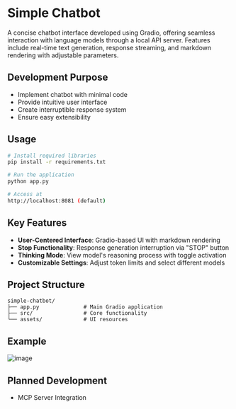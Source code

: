 # Simple Chatbot
A concise chatbot interface developed using Gradio, offering seamless interaction with language models through a local API server. Features include real-time text generation, response streaming, and markdown rendering with adjustable parameters.

## Development Purpose
- Implement chatbot with minimal code
- Provide intuitive user interface
- Create interruptible response system
- Ensure easy extensibility

## Usage
```bash
# Install required libraries
pip install -r requirements.txt

# Run the application
python app.py

# Access at 
http://localhost:8081 (default)
```

## Key Features
- **User-Centered Interface**: Gradio-based UI with markdown rendering
- **Stop Functionality**: Response generation interruption via "STOP" button
- **Thinking Mode**: View model's reasoning process with toggle activation
- **Customizable Settings**: Adjust token limits and select different models

## Project Structure
```
simple-chatbot/
├── app.py              # Main Gradio application
├── src/                # Core functionality
└── assets/             # UI resources
```

## Example
![image]("example/figure.jpg")

## Planned Development
- MCP Server Integration